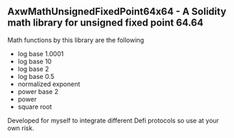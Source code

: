 ## AxwMathUnsignedFixedPoint64x64 - A Solidity math library for unsigned fixed point 64.64
Math functions by this library are the following
   * log base 1.0001
   * log base 10
   * log base 2
   * log base 0.5
   * normalized exponent
   * power base 2
   * power
   * square root
   
Developed for myself to integrate different Defi protocols so use at your own risk. 
